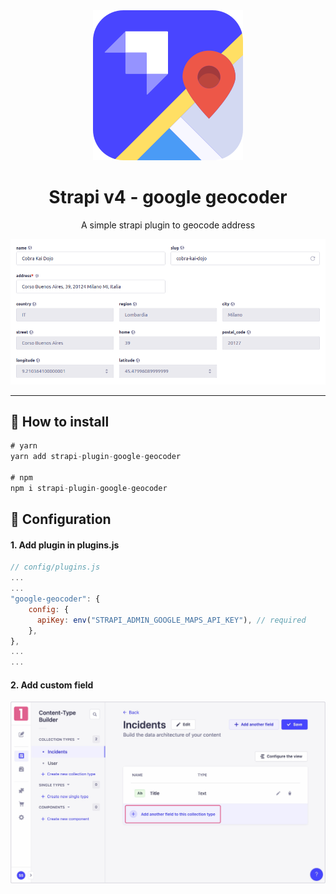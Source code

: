 <div align="center">
  <img src="assets/logo.svg" alt="Logo - google geocoder" />
</div>
<div align="center">
  <h1>Strapi v4 - google geocoder</h1>
  <p>A simple strapi plugin to geocode address</p>
</div>

<img src="assets/banner.png" alt="banner - google geocoder" />

---

## 🗿 How to install

```javascript
# yarn
yarn add strapi-plugin-google-geocoder

# npm
npm i strapi-plugin-google-geocoder
```

## 🔧 Configuration

#### 1. Add plugin in plugins.js
```javascript
// config/plugins.js
...
...
"google-geocoder": {
    config: {
      apiKey: env("STRAPI_ADMIN_GOOGLE_MAPS_API_KEY"), // required
    },
},
...
...
```
#### 2. Add custom field

<img src="assets/instruction.gif" alt="instructions - google geocoder" />



